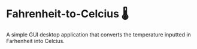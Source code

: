 # Fahrenheit-to-Celcius 🌡

A simple GUI desktop application that converts the temperature inputted in Farhenheit into Celcius.
